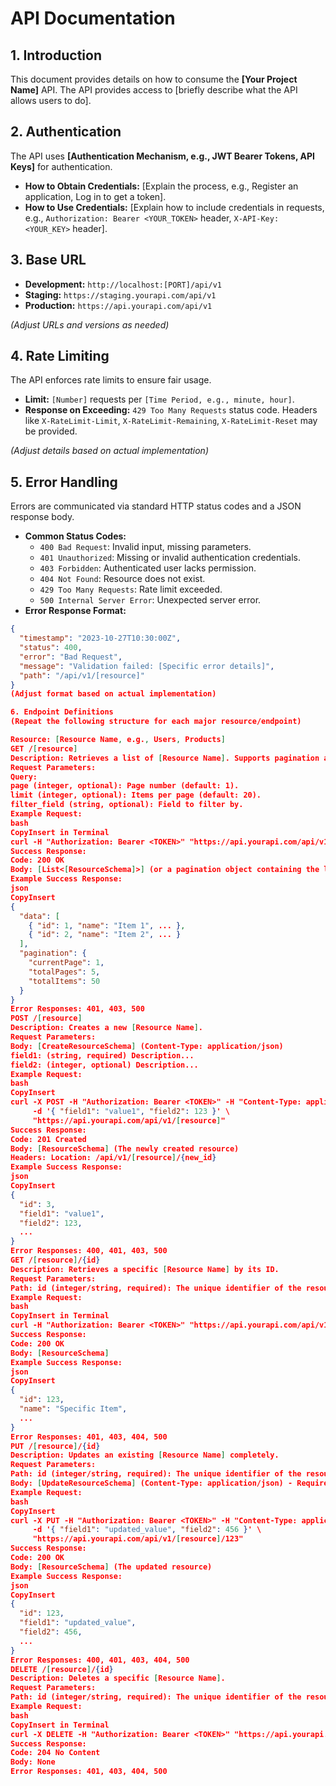 # API Documentation

## 1. Introduction

This document provides details on how to consume the **[Your Project Name]** API. The API provides access to [briefly describe what the API allows users to do].

## 2. Authentication

The API uses **[Authentication Mechanism, e.g., JWT Bearer Tokens, API Keys]** for authentication.

*   **How to Obtain Credentials:** [Explain the process, e.g., Register an application, Log in to get a token].
*   **How to Use Credentials:** [Explain how to include credentials in requests, e.g., `Authorization: Bearer <YOUR_TOKEN>` header, `X-API-Key: <YOUR_KEY>` header].

## 3. Base URL

*   **Development:** `http://localhost:[PORT]/api/v1`
*   **Staging:** `https://staging.yourapi.com/api/v1`
*   **Production:** `https://api.yourapi.com/api/v1`

*(Adjust URLs and versions as needed)*

## 4. Rate Limiting

The API enforces rate limits to ensure fair usage.
*   **Limit:** `[Number]` requests per `[Time Period, e.g., minute, hour]`.
*   **Response on Exceeding:** `429 Too Many Requests` status code. Headers like `X-RateLimit-Limit`, `X-RateLimit-Remaining`, `X-RateLimit-Reset` may be provided.

*(Adjust details based on actual implementation)*

## 5. Error Handling

Errors are communicated via standard HTTP status codes and a JSON response body.

*   **Common Status Codes:**
    *   `400 Bad Request`: Invalid input, missing parameters.
    *   `401 Unauthorized`: Missing or invalid authentication credentials.
    *   `403 Forbidden`: Authenticated user lacks permission.
    *   `404 Not Found`: Resource does not exist.
    *   `429 Too Many Requests`: Rate limit exceeded.
    *   `500 Internal Server Error`: Unexpected server error.
*   **Error Response Format:**

```json
{
  "timestamp": "2023-10-27T10:30:00Z",
  "status": 400,
  "error": "Bad Request",
  "message": "Validation failed: [Specific error details]",
  "path": "/api/v1/[resource]"
}
(Adjust format based on actual implementation)

6. Endpoint Definitions
(Repeat the following structure for each major resource/endpoint)

Resource: [Resource Name, e.g., Users, Products]
GET /[resource]
Description: Retrieves a list of [Resource Name]. Supports pagination and filtering.
Request Parameters:
Query:
page (integer, optional): Page number (default: 1).
limit (integer, optional): Items per page (default: 20).
filter_field (string, optional): Field to filter by.
Example Request:
bash
CopyInsert in Terminal
curl -H "Authorization: Bearer <TOKEN>" "https://api.yourapi.com/api/v1/[resource]?page=1&limit=10"
Success Response:
Code: 200 OK
Body: [List<[ResourceSchema]>] (or a pagination object containing the list)
Example Success Response:
json
CopyInsert
{
  "data": [
    { "id": 1, "name": "Item 1", ... },
    { "id": 2, "name": "Item 2", ... }
  ],
  "pagination": {
    "currentPage": 1,
    "totalPages": 5,
    "totalItems": 50
  }
}
Error Responses: 401, 403, 500
POST /[resource]
Description: Creates a new [Resource Name].
Request Parameters:
Body: [CreateResourceSchema] (Content-Type: application/json)
field1: (string, required) Description...
field2: (integer, optional) Description...
Example Request:
bash
CopyInsert
curl -X POST -H "Authorization: Bearer <TOKEN>" -H "Content-Type: application/json" \
     -d '{ "field1": "value1", "field2": 123 }' \
     "https://api.yourapi.com/api/v1/[resource]"
Success Response:
Code: 201 Created
Body: [ResourceSchema] (The newly created resource)
Headers: Location: /api/v1/[resource]/{new_id}
Example Success Response:
json
CopyInsert
{
  "id": 3,
  "field1": "value1",
  "field2": 123,
  ...
}
Error Responses: 400, 401, 403, 500
GET /[resource]/{id}
Description: Retrieves a specific [Resource Name] by its ID.
Request Parameters:
Path: id (integer/string, required): The unique identifier of the resource.
Example Request:
bash
CopyInsert in Terminal
curl -H "Authorization: Bearer <TOKEN>" "https://api.yourapi.com/api/v1/[resource]/123"
Success Response:
Code: 200 OK
Body: [ResourceSchema]
Example Success Response:
json
CopyInsert
{
  "id": 123,
  "name": "Specific Item",
  ...
}
Error Responses: 401, 403, 404, 500
PUT /[resource]/{id}
Description: Updates an existing [Resource Name] completely.
Request Parameters:
Path: id (integer/string, required): The unique identifier of the resource.
Body: [UpdateResourceSchema] (Content-Type: application/json) - Requires all fields for the resource.
Example Request:
bash
CopyInsert
curl -X PUT -H "Authorization: Bearer <TOKEN>" -H "Content-Type: application/json" \
     -d '{ "field1": "updated_value", "field2": 456 }' \
     "https://api.yourapi.com/api/v1/[resource]/123"
Success Response:
Code: 200 OK
Body: [ResourceSchema] (The updated resource)
Example Success Response:
json
CopyInsert
{
  "id": 123,
  "field1": "updated_value",
  "field2": 456,
  ...
}
Error Responses: 400, 401, 403, 404, 500
DELETE /[resource]/{id}
Description: Deletes a specific [Resource Name].
Request Parameters:
Path: id (integer/string, required): The unique identifier of the resource.
Example Request:
bash
CopyInsert in Terminal
curl -X DELETE -H "Authorization: Bearer <TOKEN>" "https://api.yourapi.com/api/v1/[resource]/123"
Success Response:
Code: 204 No Content
Body: None
Error Responses: 401, 403, 404, 500